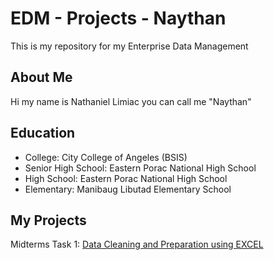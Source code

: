 # EDM - Projects - Naythan
This is my repository for my Enterprise Data Management
## About Me
Hi my name is Nathaniel Limiac you can call me "Naythan"
## Education
- College: City College of Angeles (BSIS)
- Senior High School: Eastern Porac National High School
- High School: Eastern Porac National High School
- Elementary: Manibaug Libutad Elementary School
## My Projects
Midterms Task 1: [Data Cleaning and Preparation using EXCEL]()
